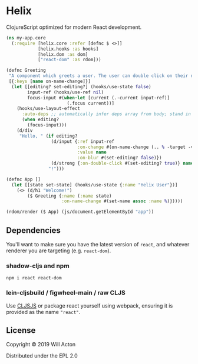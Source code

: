 # Helix

ClojureScript optimized for modern React development.


```clojure
(ns my-app.core
  (:require [helix.core :refer [defnc $ <>]]
            [helix.hooks :as hooks]
            [helix.dom :as dom]
            ["react-dom" :as rdom]))

(defnc Greeting
 "A component which greets a user. The user can double click on their name to edit it."
 [{:keys [name on-name-change]}]
  (let [[editing? set-editing?] (hooks/use-state false)
        input-ref (hooks/use-ref nil)
        focus-input #(when-let [current (.-current input-ref)]
                       (.focus current))]
    (hooks/use-layout-effect
      :auto-deps ;; automatically infer deps array from body; stand in for `[editing?]`
      (when editing?
        (focus-input)))
    (d/div
     "Hello, " (if editing?
                 (d/input {:ref input-ref
                           :on-change #(on-name-change (.. % -target -value))
                           :value name
                           :on-blur #(set-editing? false)})
                 (d/strong {:on-double-click #(set-editing? true)} name)
                "!")))

(defnc App []
  (let [[state set-state] (hooks/use-state {:name "Helix User"})]
    (<> (d/h1 "Welcome!")
        ($ Greeting {:name (:name state)
                     :on-name-change #(set-name assoc :name %)}))))

(rdom/render ($ App) (js/document.getElementById "app"))
```

## Dependencies

You'll want to make sure you have the latest version of `react`, and whatever
renderer you are targeting (e.g. `react-dom`).


### shadow-cljs and npm

```
npm i react react-dom
```

### lein-cljsbuild / figwheel-main / raw CLJS

Use [CLJSJS](https://github.com/cljsjs/packages/tree/master/react) or package
react yourself using webpack, ensuring it is provided as the name `"react"`.


## License

Copyright © 2019 Will Acton

Distributed under the EPL 2.0
